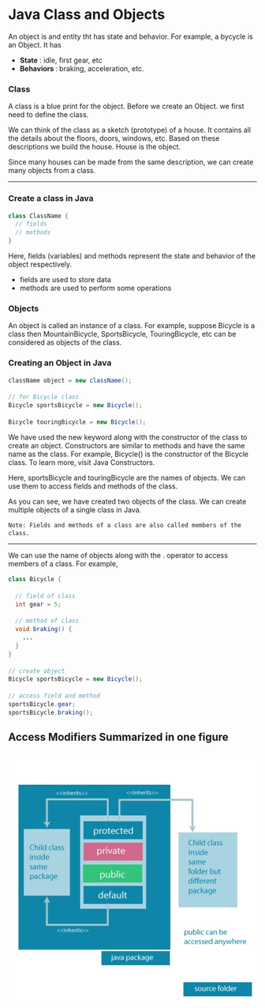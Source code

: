 # Java Class and Objects

<p> An object is and entity tht has state and behavior. For example, a bycycle is an Object. It has </p>

- <b> State</b>  : idle, first gear, etc
- <b> Behaviors </b>: braking, acceleration, etc.

### Class

A class is a blue print for the object. Before we create an Object. we first need to define the class.

We can think of the class as a sketch (prototype) of a house. It contains all the details about the floors, doors, windows, etc. Based on these descriptions we build the house. House is the object.

Since many houses can be made from the same description, we can create many objects from a class.

<hr>

### Create a class in Java

```java
class ClassName {
  // fields
  // methods
}
```

Here, fields (variables) and methods represent the state and behavior of the object respectively.

- fields are used to store data
- methods are used to perform some operations

### Objects

An object is called an instance of a class. For example, suppose Bicycle is a class then MountainBicycle, SportsBicycle, TouringBicycle, etc can be considered as objects of the class.

### Creating an Object in Java

```java
className object = new className();

// for Bicycle class
Bicycle sportsBicycle = new Bicycle();

Bicycle touringBicycle = new Bicycle();
```

We have used the new keyword along with the constructor of the class to create an object. Constructors are similar to methods and have the same name as the class. For example, Bicycle() is the constructor of the Bicycle class. To learn more, visit Java Constructors.

Here, sportsBicycle and touringBicycle are the names of objects. We can use them to access fields and methods of the class.

As you can see, we have created two objects of the class. We can create multiple objects of a single class in Java.

```
Note: Fields and methods of a class are also called members of the class.
```

<hr>

We can use the name of objects along with the . operator to access members of a class. For example,

```java
class Bicycle {

  // field of class
  int gear = 5;

  // method of class
  void braking() {
    ...
  }
}

// create object
Bicycle sportsBicycle = new Bicycle();

// access field and method
sportsBicycle.gear;
sportsBicycle.braking();
```

## Access Modifiers Summarized in one figure

![Access Modifiers](image.png)
